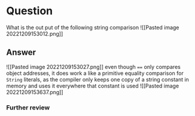 # Question
What is the out put of the following string comparison
![[Pasted image 20221209153012.png]]
## Answer
![[Pasted image 20221209153027.png]]
even though `==` only compares object addresses, it does work a like a primitive equality comparison for `String` literals, as the compiler only keeps one copy of a string constant in memory and uses it everywhere that constant is used
![[Pasted image 20221209153637.png]]

### Further review
